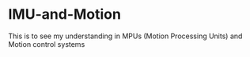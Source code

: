 # IMU-and-Motion
This is to see my understanding in MPUs (Motion Processing Units) and Motion control systems
